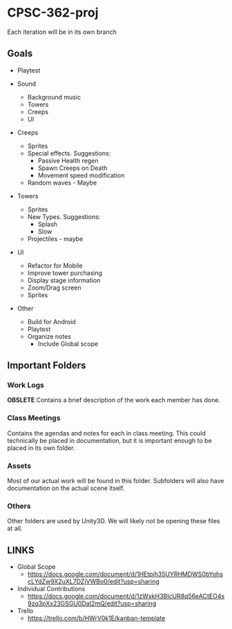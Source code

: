# CPSC-362-proj
Each iteration will be in its own branch

## Goals
- Playtest
- Sound
  - Background music
  - Towers
  - Creeps
  - UI
- Creeps
  - Sprites
  - Special effects. Suggestions:
    - Passive Health regen
    - Spawn Creeps on Death
    - Movement speed modification
  - Random waves - Maybe
- Towers 
  - Sprites
  - New Types. Suggestions:
    - Splash
    - Slow
  - Projectiles - maybe
- UI
  - Refactor for Mobile
  - Improve tower purchasing
  - Display stage information
  - Zoom/Drag screen
  - Sprites
 
- Other 
  - Build for Android
  - Playtest
  - Organize notes
    - Include Global scope
  
 

## Important Folders
### Work Logs
 __OBSLETE__
Contains a brief description of the work each member has done.

### Class Meetings
Contains the agendas and notes for each in class meeting. 
This could technically be placed in documentation, but it is important enough to be placed in its own folder.

### Assets
Most of our actual work will be found in this folder. Subfolders will also have documentation on the actual scene itself.

### Others
Other folders are used by Unity3D.
We will likely not be opening these files at all.
  
 ## LINKS
 - Global Scope
   - https://docs.google.com/document/d/1HEtpih35UYRHMDWS0bYohscLYdZw9X2uXL7DZjVWBo0/edit?usp=sharing
 - Individual Contributions
   - https://docs.google.com/document/d/1zWxkH3BIcUR8q56eACtEO4s9zq3pXx23GSGU0DaI2mQ/edit?usp=sharing
 - Trello
   - https://trello.com/b/HWrV0k1E/kanban-template
